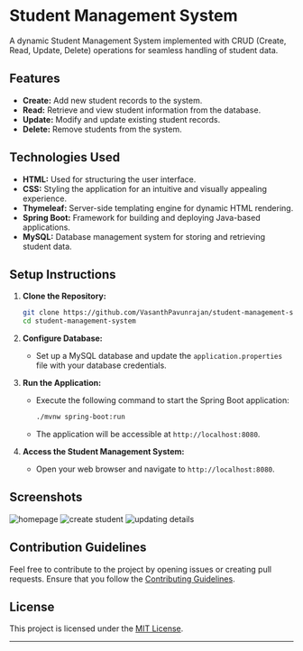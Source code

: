 

# Student Management System

A dynamic Student Management System implemented with CRUD (Create, Read, Update, Delete) operations for seamless handling of student data.

## Features

- **Create:** Add new student records to the system.
- **Read:** Retrieve and view student information from the database.
- **Update:** Modify and update existing student records.
- **Delete:** Remove students from the system.

## Technologies Used

- **HTML:** Used for structuring the user interface.
- **CSS:** Styling the application for an intuitive and visually appealing experience.
- **Thymeleaf:** Server-side templating engine for dynamic HTML rendering.
- **Spring Boot:** Framework for building and deploying Java-based applications.
- **MySQL:** Database management system for storing and retrieving student data.

## Setup Instructions

1. **Clone the Repository:**
   ```bash
   git clone https://github.com/VasanthPavunrajan/student-management-system.git
   cd student-management-system
   ```

2. **Configure Database:**
   - Set up a MySQL database and update the `application.properties` file with your database credentials.

3. **Run the Application:**
   - Execute the following command to start the Spring Boot application:
     ```bash
     ./mvnw spring-boot:run
     ```
   - The application will be accessible at `http://localhost:8080`.

4. **Access the Student Management System:**
   - Open your web browser and navigate to `http://localhost:8080`.

## Screenshots
![homepage](https://github.com/VasanthPavunrajan/student-management-system/assets/138379751/3c47f20b-0d17-4dfa-a1a3-c325e3d9ef1d)
![create student](https://github.com/VasanthPavunrajan/student-management-system/assets/138379751/d9f48fd4-7a10-4ce9-ac65-dbe517391d3d)
![updating details](https://github.com/VasanthPavunrajan/student-management-system/assets/138379751/c9f593ae-8c43-4f4c-918f-2e46d5d7567c)








## Contribution Guidelines

Feel free to contribute to the project by opening issues or creating pull requests. Ensure that you follow the [Contributing Guidelines](CONTRIBUTING.md).

## License

This project is licensed under the [MIT License](LICENSE).

---

